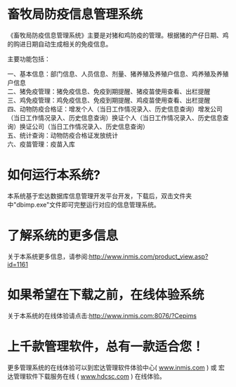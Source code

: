 # 畜牧局防疫信息管理系统

《畜牧局防疫信息管理系统》主要是对猪和鸡防疫的管理。根据猪的产仔日期、鸡的购进日期自动生成相关的免疫信息。

主要功能包括：

一、基本信息：部门信息、人员信息、剂量、猪养殖及养殖户信息、鸡养殖及养殖户信息  
二、猪免疫管理：猪免疫信息、免疫到期提醒、猪疫苗使用查看、出栏提醒  
三、鸡免疫管理：鸡免疫信息、免疫到期提醒、鸡疫苗使用查看、出栏提醒  
四、动物防疫合格证：增发个人（当日工作情况录入、历史信息查询）增发公司（当日工作情况录入、历史信息查询）换证个人（当日工作情况录入、历史信息查询）换证公司（当日工作情况录入、历史信息查询）  
五、统计查询：动物防疫合格证发放统计  
六、疫苗管理：疫苗入库  

# 如何运行本系统?

本系统基于宏达数据库信息管理开发平台开发，下载后，双击文件夹中"dbimp.exe"文件即可完整运行对应的信息管理系统。

# 了解系统的更多信息

关于本系统更多信息，请参阅:http://www.inmis.com/product_view.asp?id=1161

# 如果希望在下载之前，在线体验系统

关于本系统的在线体验请点击:http://www.inmis.com:8076/?Cepims

# 上千款管理软件，总有一款适合您！

更多管理系统的在线体验可以到宏达管理软件体验中心( www.inmis.com ) 或 宏达管理软件下载服务在线 ( www.hdcsc.com ) 在线体验。


